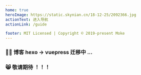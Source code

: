 ```yaml
---
home: true
heroImage: https://static.skynian.cn/18-12-25/2092366.jpg
actionText: 进入导航
actionLink: /guide

footer: MIT Licensed | Copyright © 2019-present Moke
---
```


### 🏄‍♂️ 博客 hexo -> vuepress 迁移中 ...

### 😸 敬请期待 ！！！
